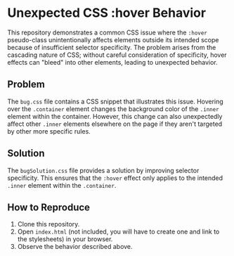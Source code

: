 # Unexpected CSS :hover Behavior

This repository demonstrates a common CSS issue where the `:hover` pseudo-class unintentionally affects elements outside its intended scope because of insufficient selector specificity.  The problem arises from the cascading nature of CSS; without careful consideration of specificity, hover effects can "bleed" into other elements, leading to unexpected behavior.

## Problem

The `bug.css` file contains a CSS snippet that illustrates this issue.  Hovering over the `.container` element changes the background color of the `.inner` element within the container.  However, this change can also unexpectedly affect other `.inner` elements elsewhere on the page if they aren't targeted by other more specific rules.

## Solution

The `bugSolution.css` file provides a solution by improving selector specificity.  This ensures that the `:hover` effect only applies to the intended `.inner` element within the `.container`.

## How to Reproduce

1. Clone this repository.
2. Open `index.html` (not included, you will have to create one and link to the stylesheets) in your browser.
3. Observe the behavior described above.